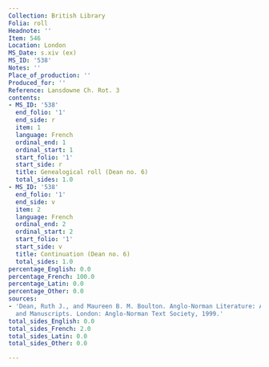 ```yaml
---
Collection: British Library
Folia: roll
Headnote: ''
Item: 546
Location: London
MS_Date: s.xiv (ex)
MS_ID: '538'
Notes: ''
Place_of_production: ''
Produced_for: ''
Reference: Lansdowne Ch. Rot. 3
contents:
- MS_ID: '538'
  end_folio: '1'
  end_side: r
  item: 1
  language: French
  ordinal_end: 1
  ordinal_start: 1
  start_folio: '1'
  start_side: r
  title: Genealogical roll (Dean no. 6)
  total_sides: 1.0
- MS_ID: '538'
  end_folio: '1'
  end_side: v
  item: 2
  language: French
  ordinal_end: 2
  ordinal_start: 2
  start_folio: '1'
  start_side: v
  title: Continuation (Dean no. 6)
  total_sides: 1.0
percentage_English: 0.0
percentage_French: 100.0
percentage_Latin: 0.0
percentage_Other: 0.0
sources:
- 'Dean, Ruth J., and Maureen B. M. Boulton. Anglo-Norman Literature: A Guide to Texts
  and Manuscripts. London: Anglo-Norman Text Society, 1999.'
total_sides_English: 0.0
total_sides_French: 2.0
total_sides_Latin: 0.0
total_sides_Other: 0.0

---
```

